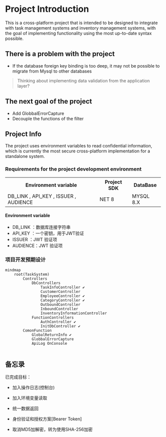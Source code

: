 # Project Introduction

This is a cross-platform project that is intended to be designed to integrate with task management systems and inventory management systems, with the goal of implementing functionality using the most up-to-date syntax possible.

## There is a problem with the project

- If the database foreign key binding is too deep, it may not be possible to migrate from Mysql to other databases
> Thinking about implementing data validation from the application layer?

## The next goal of the project

- Add GlobbalErrorCapture
- Decouple the functions of the filter

## Project Info

The project uses environment variables to read confidential information, which is currently the most secure cross-platform implementation for a standalone system.

### Requirements for the project development environment

<table>
<tr>
<th>Environment variable</th><th>Project SDK</th><th>DataBase</th>
</tr>
<tr>
<td>
    DB_LINK ,
    API_KEY ,
    ISSUER  ,
    AUDIENCE 
    </td>
<td>NET 8</td>
<td>MYSQL 8.X</td>
</tr>
</table>

#### Environment variable
- DB_LINK ：数据库连接字符串
- API_KEY ：一个密钥，用于JWT验证
- ISSUER  ：JWT 验证项
- AUDIENCE：JWT 验证项


### 项目开发预期设计

```mermaid
mindmap
    root(TaskSystem)
        Controllers
            DbControllers
                TaskInfoController ✔
                CustomerController 
                EmployeeController ✔
                CategoryController ✔
                OutboundController
                InboundController
                InventoryInformationController
            FunctionControllers
                AuthController ✔
                InitDbController ✔
        ComonFunction
            GlobalReturnInfo ✔
            GlobbalErrorCapture
            ApiLog OnConsole


```

## 备忘录

已完成目标：

- 加入操作日志(控制台)

- 加入环境变量读取

- 统一数据返回

- 身份验证和授权方案[Bearer Token]

- 取消MD5加解密，转为使用SHA-256加密

